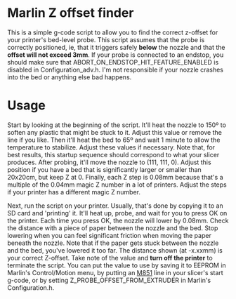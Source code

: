 # Marlin Z offset finder

This is a simple g-code script to allow you to find the correct z-offset for your printer's bed-level probe. This script assumes that the probe is correctly positioned, ie, that it triggers safely **below** the nozzle and that the **offset will not exceed 3mm**. If your probe is connected to an endstop, you should make sure that ABORT_ON_ENDSTOP_HIT_FEATURE_ENABLED is disabled in Configuration_adv.h. I'm not responsible if your nozzle crashes into the bed or anything else bad happens.

# Usage

Start by looking at the beginning of the script. It'll heat the nozzle to 150º to soften any plastic that might be stuck to it. Adjust this value or remove the line if you like. Then it'll heat the bed to 65º and wait 1 minute to allow the temperature to stabilize. Adjust these values if necessary. Note that, for best results, this startup sequence should correspond to what your slicer produces. After probing, it'll move the nozzle to (111, 111, 0). Adjust this position if you have a bed that is significantly larger or smaller than 20x20cm, but keep Z at 0. Finally, each Z step is 0.08mm because that's a multiple of the 0.04mm magic Z number in a lot of printers. Adjust the steps if your printer has a different magic Z number.

Next, run the script on your printer. Usually, that's done by copying it to an SD card and 'printing' it. It'll heat up, probe, and wait for you to press OK on the printer. Each time you press OK, the nozzle will lower by 0.08mm. Check the distance with a piece of paper between the nozzle and the bed. Stop lowering when you can feel significant friction when moving the paper beneath the nozzle. Note that if the paper gets stuck between the nozzle and the bed, you've lowered it too far. The distance shown (at -x.xxmm) is your correct Z-offset. Take note of the value and **turn off the printer** to terminate the script. You can put the value to use by saving it to EEPROM in Marlin's Control/Motion menu, by putting an [M851](http://marlinfw.org/docs/gcode/M851.html) line in your slicer's start g-code, or by setting Z_PROBE_OFFSET_FROM_EXTRUDER in Marlin's Configuration.h.

